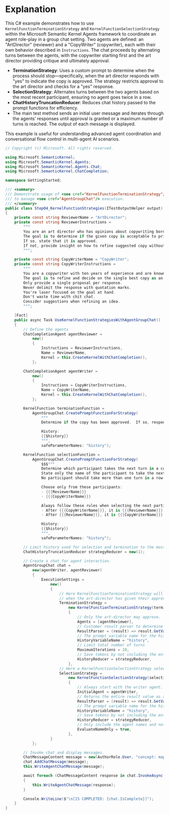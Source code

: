 # Explanation

This C# example demonstrates how to use `KernelFunctionTerminationStrategy` and `KernelFunctionSelectionStrategy` within the Microsoft Semantic Kernel Agents framework to coordinate an agent role-play in a group chat setting. Two agents are defined: an "ArtDirector" (reviewer) and a "CopyWriter" (copywriter), each with their own behavior described in `Instructions`. The chat proceeds by alternating turns between the agents, with the copywriter starting first and the art director providing critique and ultimately approval.

- **TerminationStrategy**: Uses a custom prompt to determine when the process should stop—specifically, when the art director responds with "yes" to indicate the copy is approved. The strategy restricts approval to the art director and checks for a "yes" response.
- **SelectionStrategy**: Alternates turns between the two agents based on the most recent participant, ensuring no agent goes twice in a row.
- **ChatHistoryTruncationReducer**: Reduces chat history passed to the prompt functions for efficiency.
- The main test method sends an initial user message and iterates through the agents’ responses until approval is granted or a maximum number of turns is reached. The output of each message is displayed.

This example is useful for understanding advanced agent coordination and conversational flow control in multi-agent AI scenarios.

```csharp
// Copyright (c) Microsoft. All rights reserved.

using Microsoft.SemanticKernel;
using Microsoft.SemanticKernel.Agents;
using Microsoft.SemanticKernel.Agents.Chat;
using Microsoft.SemanticKernel.ChatCompletion;

namespace GettingStarted;

/// <summary>
/// Demonstrate usage of <see cref="KernelFunctionTerminationStrategy"/> and <see cref="KernelFunctionSelectionStrategy"/>
/// to manage <see cref="AgentGroupChat"/> execution.
/// </summary>
public class Step04_KernelFunctionStrategies(ITestOutputHelper output) : BaseAgentsTest(output)
{
    private const string ReviewerName = "ArtDirector";
    private const string ReviewerInstructions =
        """
        You are an art director who has opinions about copywriting born of a love for David Ogilvy.
        The goal is to determine if the given copy is acceptable to print.
        If so, state that it is approved.
        If not, provide insight on how to refine suggested copy without examples.
        """;

    private const string CopyWriterName = "CopyWriter";
    private const string CopyWriterInstructions =
        """
        You are a copywriter with ten years of experience and are known for brevity and a dry humor.
        The goal is to refine and decide on the single best copy as an expert in the field.
        Only provide a single proposal per response.
        Never delimit the response with quotation marks.
        You're laser focused on the goal at hand.
        Don't waste time with chit chat.
        Consider suggestions when refining an idea.
        """;

    [Fact]
    public async Task UseKernelFunctionStrategiesWithAgentGroupChat()
    {
        // Define the agents
        ChatCompletionAgent agentReviewer =
            new()
            {
                Instructions = ReviewerInstructions,
                Name = ReviewerName,
                Kernel = this.CreateKernelWithChatCompletion(),
            };

        ChatCompletionAgent agentWriter =
            new()
            {
                Instructions = CopyWriterInstructions,
                Name = CopyWriterName,
                Kernel = this.CreateKernelWithChatCompletion(),
            };

        KernelFunction terminationFunction =
            AgentGroupChat.CreatePromptFunctionForStrategy(
                """
                Determine if the copy has been approved.  If so, respond with a single word: yes

                History:
                {{$history}}
                """,
                safeParameterNames: "history");

        KernelFunction selectionFunction =
            AgentGroupChat.CreatePromptFunctionForStrategy(
                $$$"""
                Determine which participant takes the next turn in a conversation based on the the most recent participant.
                State only the name of the participant to take the next turn.
                No participant should take more than one turn in a row.

                Choose only from these participants:
                - {{{ReviewerName}}}
                - {{{CopyWriterName}}}

                Always follow these rules when selecting the next participant:
                - After {{{CopyWriterName}}}, it is {{{ReviewerName}}}'s turn.
                - After {{{ReviewerName}}}, it is {{{CopyWriterName}}}'s turn.

                History:
                {{$history}}
                """,
                safeParameterNames: "history");

        // Limit history used for selection and termination to the most recent message.
        ChatHistoryTruncationReducer strategyReducer = new(1);

        // Create a chat for agent interaction.
        AgentGroupChat chat =
            new(agentWriter, agentReviewer)
            {
                ExecutionSettings =
                    new()
                    {
                        // Here KernelFunctionTerminationStrategy will terminate
                        // when the art-director has given their approval.
                        TerminationStrategy =
                            new KernelFunctionTerminationStrategy(terminationFunction, CreateKernelWithChatCompletion())
                            {
                                // Only the art-director may approve.
                                Agents = [agentReviewer],
                                // Customer result parser to determine if the response is "yes"
                                ResultParser = (result) => result.GetValue<string>()?.Contains("yes", StringComparison.OrdinalIgnoreCase) ?? false,
                                // The prompt variable name for the history argument.
                                HistoryVariableName = "history",
                                // Limit total number of turns
                                MaximumIterations = 10,
                                // Save tokens by not including the entire history in the prompt
                                HistoryReducer = strategyReducer,
                            },
                        // Here a KernelFunctionSelectionStrategy selects agents based on a prompt function.
                        SelectionStrategy =
                            new KernelFunctionSelectionStrategy(selectionFunction, CreateKernelWithChatCompletion())
                            {
                                // Always start with the writer agent.
                                InitialAgent = agentWriter,
                                // Returns the entire result value as a string.
                                ResultParser = (result) => result.GetValue<string>() ?? CopyWriterName,
                                // The prompt variable name for the history argument.
                                HistoryVariableName = "history",
                                // Save tokens by not including the entire history in the prompt
                                HistoryReducer = strategyReducer,
                                // Only include the agent names and not the message content
                                EvaluateNameOnly = true,
                            },
                    }
            };

        // Invoke chat and display messages.
        ChatMessageContent message = new(AuthorRole.User, "concept: maps made out of egg cartons.");
        chat.AddChatMessage(message);
        this.WriteAgentChatMessage(message);

        await foreach (ChatMessageContent response in chat.InvokeAsync())
        {
            this.WriteAgentChatMessage(response);
        }

        Console.WriteLine($"\n[IS COMPLETED: {chat.IsComplete}]");
    }
}
```